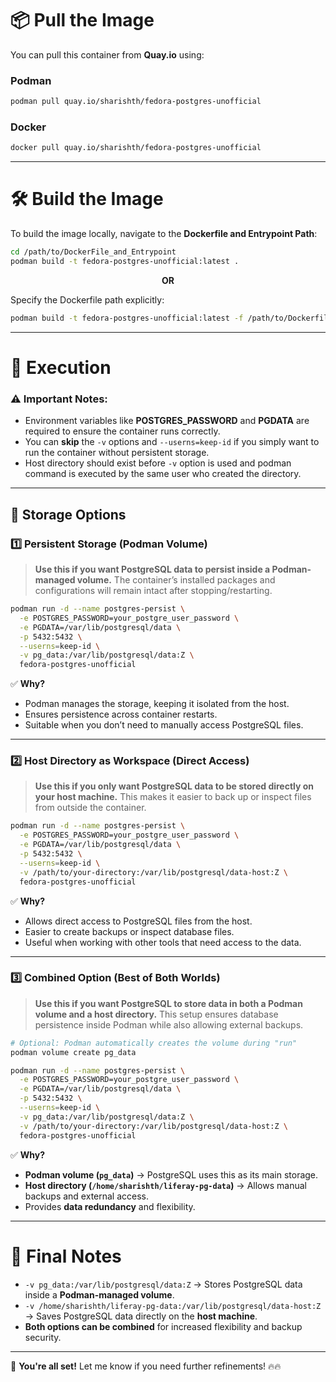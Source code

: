 # 📦 Pull the Image

You can pull this container from **Quay.io** using:

### **Podman**
```sh
podman pull quay.io/sharishth/fedora-postgres-unofficial
```

### **Docker**
```sh
docker pull quay.io/sharishth/fedora-postgres-unofficial
```

---

# 🛠 Build the Image

To build the image locally, navigate to the **Dockerfile and Entrypoint Path**:

```sh
cd /path/to/DockerFile_and_Entrypoint
podman build -t fedora-postgres-unofficial:latest .
```

<p align="center"><b>OR</b></p>

Specify the Dockerfile path explicitly:

```sh
podman build -t fedora-postgres-unofficial:latest -f /path/to/Dockerfile
```

---

# 🚀 Execution

### **⚠️ Important Notes:**
- Environment variables like **POSTGRES_PASSWORD** and **PGDATA** are required to ensure the container runs correctly.
- You can **skip** the `-v` options and `--userns=keep-id` if you simply want to run the container without persistent storage.
- Host directory should exist before `-v` option is used and podman command is executed by the same user who created the directory.

---

## 📌 Storage Options

### **1️⃣ Persistent Storage (Podman Volume)**
> **Use this if you want PostgreSQL data to persist inside a Podman-managed volume.**
> The container’s installed packages and configurations will remain intact after stopping/restarting.

```sh
podman run -d --name postgres-persist \
  -e POSTGRES_PASSWORD=your_postgre_user_password \
  -e PGDATA=/var/lib/postgresql/data \
  -p 5432:5432 \
  --userns=keep-id \
  -v pg_data:/var/lib/postgresql/data:Z \
  fedora-postgres-unofficial
```

✅ **Why?**
- Podman manages the storage, keeping it isolated from the host.
- Ensures persistence across container restarts.
- Suitable when you don’t need to manually access PostgreSQL files.

---

### **2️⃣ Host Directory as Workspace (Direct Access)**
> **Use this if you only want PostgreSQL data to be stored directly on your host machine.**
> This makes it easier to back up or inspect files from outside the container.

```sh
podman run -d --name postgres-persist \
  -e POSTGRES_PASSWORD=your_postgre_user_password \
  -e PGDATA=/var/lib/postgresql/data \
  -p 5432:5432 \
  --userns=keep-id \
  -v /path/to/your-directory:/var/lib/postgresql/data-host:Z \
  fedora-postgres-unofficial
```

✅ **Why?**
- Allows direct access to PostgreSQL files from the host.
- Easier to create backups or inspect database files.
- Useful when working with other tools that need access to the data.

---

### **3️⃣ Combined Option (Best of Both Worlds)**
> **Use this if you want PostgreSQL to store data in both a Podman volume and a host directory.**
> This setup ensures database persistence inside Podman while also allowing external backups.

```sh
# Optional: Podman automatically creates the volume during "run"
podman volume create pg_data
```

```sh
podman run -d --name postgres-persist \
  -e POSTGRES_PASSWORD=your_postgre_user_password \
  -e PGDATA=/var/lib/postgresql/data \
  -p 5432:5432 \
  --userns=keep-id \
  -v pg_data:/var/lib/postgresql/data:Z \
  -v /path/to/your-directory:/var/lib/postgresql/data-host:Z \
  fedora-postgres-unofficial
```

✅ **Why?**
- **Podman volume (`pg_data`)** → PostgreSQL uses this as its main storage.
- **Host directory (`/home/sharishth/liferay-pg-data`)** → Allows manual backups and external access.
- Provides **data redundancy** and flexibility.

---

# 🎯 Final Notes
- `-v pg_data:/var/lib/postgresql/data:Z` → Stores PostgreSQL data inside a **Podman-managed volume**.
- `-v /home/sharishth/liferay-pg-data:/var/lib/postgresql/data-host:Z` → Saves PostgreSQL data directly on the **host machine**.
- **Both options can be combined** for increased flexibility and backup security.

---

🚀 **You're all set!** Let me know if you need further refinements! 🔥🔥
